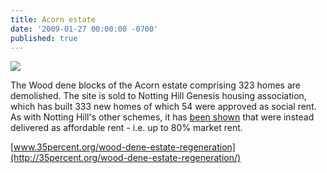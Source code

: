 ```yaml
---
title: Acorn estate
date: '2009-01-27 00:00:00 -0700'
published: true
---
```


![](http://35percent.org/img/acorndemolition.jpeg)

The Wood dene blocks of the Acorn estate comprising 323 homes are demolished. The site is sold to Notting Hill Genesis housing association, which has built 333 new homes of which 54 were approved as social rent. As with Notting Hill's other schemes, it has [been shown](http://35percent.org/redefining-social-rent) that were instead delivered as affordable rent - i.e. up to 80% market rent.

[www.35percent.org/wood-dene-estate-regeneration](http://35percent.org/wood-dene-estate-regeneration/)
